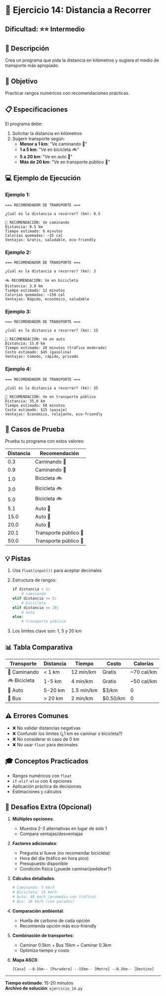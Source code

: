 # 🚶 Ejercicio 14: Distancia a Recorrer

## Dificultad: ⭐⭐ Intermedio

## 📝 Descripción

Crea un programa que pida la distancia en kilómetros y sugiera el medio de transporte más apropiado.

## 🎯 Objetivo

Practicar rangos numéricos con recomendaciones prácticas.

## 📋 Especificaciones

El programa debe:

1. Solicitar la distancia en kilómetros
2. Sugerir transporte según:
   - **Menor a 1 km**: "Ve caminando 🚶"
   - **1 a 5 km**: "Ve en bicicleta 🚲"
   - **5 a 20 km**: "Ve en auto 🚗"
   - **Más de 20 km**: "Ve en transporte público 🚌"

## 💻 Ejemplo de Ejecución

### Ejemplo 1:
```
=== RECOMENDADOR DE TRANSPORTE ===

¿Cuál es la distancia a recorrer? (km): 0.5

🚶 RECOMENDACIÓN: Ve caminando
Distancia: 0.5 km
Tiempo estimado: 6 minutos
Calorías quemadas: ~35 cal
Ventajas: Gratis, saludable, eco-friendly
```

### Ejemplo 2:
```
=== RECOMENDADOR DE TRANSPORTE ===

¿Cuál es la distancia a recorrer? (km): 3

🚲 RECOMENDACIÓN: Ve en bicicleta
Distancia: 3.0 km
Tiempo estimado: 12 minutos
Calorías quemadas: ~150 cal
Ventajas: Rápido, económico, saludable
```

### Ejemplo 3:
```
=== RECOMENDADOR DE TRANSPORTE ===

¿Cuál es la distancia a recorrer? (km): 15

🚗 RECOMENDACIÓN: Ve en auto
Distancia: 15.0 km
Tiempo estimado: 20 minutos (tráfico moderado)
Costo estimado: $45 (gasolina)
Ventajas: Cómodo, rápido, privado
```

### Ejemplo 4:
```
=== RECOMENDADOR DE TRANSPORTE ===

¿Cuál es la distancia a recorrer? (km): 35

🚌 RECOMENDACIÓN: Ve en transporte público
Distancia: 35.0 km
Tiempo estimado: 50 minutos
Costo estimado: $15 (pasaje)
Ventajas: Económico, relajante, eco-friendly
```

## 🧪 Casos de Prueba

Prueba tu programa con estos valores:

| Distancia | Recomendación |
|-----------|---------------|
| 0.3 | Caminando 🚶 |
| 0.9 | Caminando 🚶 |
| 1.0 | Bicicleta 🚲 |
| 3.0 | Bicicleta 🚲 |
| 5.0 | Bicicleta 🚲 |
| 5.1 | Auto 🚗 |
| 15.0 | Auto 🚗 |
| 20.0 | Auto 🚗 |
| 20.1 | Transporte público 🚌 |
| 50.0 | Transporte público 🚌 |

## 💡 Pistas

1. Usa `float(input())` para aceptar decimales
2. Estructura de rangos:
   ```python
   if distancia < 1:
       # caminando
   elif distancia <= 5:
       # bicicleta
   elif distancia <= 20:
       # auto
   else:
       # transporte público
   ```

3. Los límites clave son: 1, 5 y 20 km

## 📊 Tabla Comparativa

| Transporte | Distancia | Tiempo | Costo | Calorías |
|------------|-----------|--------|-------|----------|
| 🚶 Caminando | < 1 km | 12 min/km | Gratis | ~70 cal/km |
| 🚲 Bicicleta | 1-5 km | 4 min/km | Gratis | ~50 cal/km |
| 🚗 Auto | 5-20 km | 1.5 min/km | $3/km | 0 |
| 🚌 Bus | > 20 km | 2 min/km | $0.50/km | 0 |

## ⚠️ Errores Comunes

- ❌ No validar distancias negativas
- ❌ Confundir los límites (¿1 km es caminar o bicicleta?)
- ❌ No considerar el caso de 0 km
- ❌ No usar `float` para decimales

## 🎓 Conceptos Practicados

- Rangos numéricos con `float`
- `if-elif-else` con 4 opciones
- Aplicación práctica de decisiones
- Estimaciones y cálculos

## 🚀 Desafíos Extra (Opcional)

1. **Múltiples opciones**:
   - Muestra 2-3 alternativas en lugar de solo 1
   - Compara ventajas/desventajas

2. **Factores adicionales**:
   - Pregunta si llueve (no recomendar bicicleta)
   - Hora del día (tráfico en hora pico)
   - Presupuesto disponible
   - Condición física (¿puede caminar/pedalear?)

3. **Cálculos detallados**:
   ```python
   # Caminando: 5 km/h
   # Bicicleta: 15 km/h
   # Auto: 40 km/h (promedio con tráfico)
   # Bus: 30 km/h (con paradas)
   ```

4. **Comparación ambiental**:
   - Huella de carbono de cada opción
   - Recomienda opción más eco-friendly

5. **Combinación de transportes**:
   - Caminar 0.5km + Bus 15km + Caminar 0.3km
   - Optimiza tiempo y costo

6. **Mapa ASCII**:
   ```
   [Casa] --0.5km-- [Paradero] --15km-- [Metro] --0.3km-- [Destino]
   ```

---

**Tiempo estimado**: 15-20 minutos  
**Archivo de solución**: `ejercicio_14.py`

